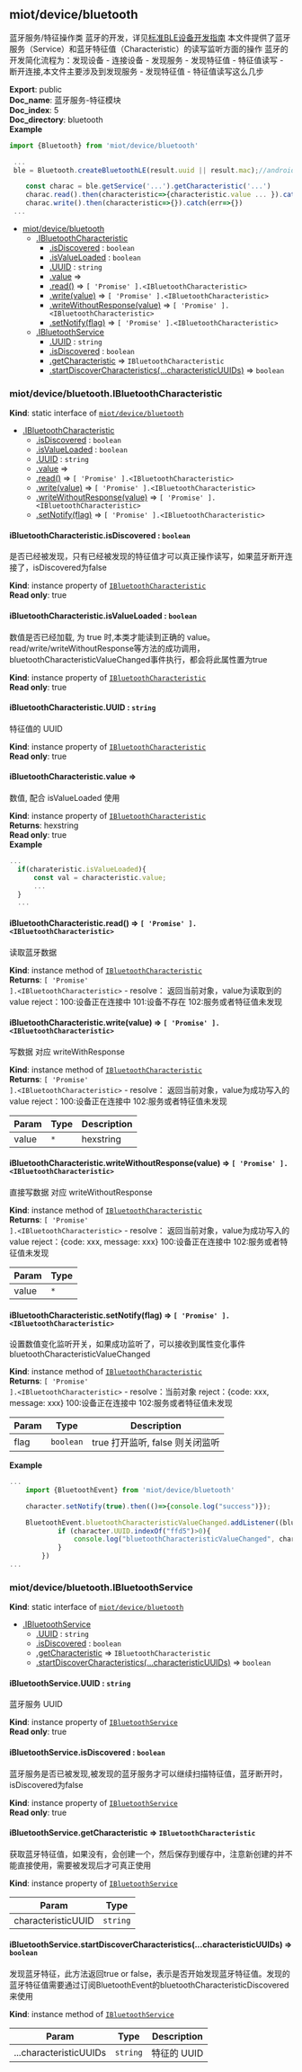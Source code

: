 <a name="module_miot/device/bluetooth"></a>

## miot/device/bluetooth
蓝牙服务/特征操作类
蓝牙的开发，详见[标准BLE设备开发指南](https://iot.mi.com/new/doc/app-development/extension-development/device-management/device.html#%E6%A0%87%E5%87%86BLE%E8%AE%BE%E5%A4%87%E5%BC%80%E5%8F%91%E6%8C%87%E5%8D%97)
本文件提供了蓝牙服务（Service）和蓝牙特征值（Characteristic）的读写监听方面的操作
蓝牙的开发简化流程为：发现设备 - 连接设备 - 发现服务 - 发现特征值 - 特征值读写 - 断开连接,本文件主要涉及到发现服务 - 发现特征值 - 特征值读写这么几步

**Export**: public  
**Doc_name**: 蓝牙服务-特征模块  
**Doc_index**: 5  
**Doc_directory**: bluetooth  
**Example**  
```js
import {Bluetooth} from 'miot/device/bluetooth'

 ...
 ble = Bluetooth.createBluetoothLE(result.uuid || result.mac);//android 用 mac 创建设备，ios 用 uuid 创建设备

    const charac = ble.getService('...').getCharacteristic('...')
    charac.read().then(characteristic=>{characteristic.value ... }).catch(err=>{});
    charac.write().then(characteristic=>{}).catch(err=>{})
 ...
```

* [miot/device/bluetooth](#module_miot/device/bluetooth)
    * [.IBluetoothCharacteristic](#module_miot/device/bluetooth.IBluetoothCharacteristic)
        * [.isDiscovered](#module_miot/device/bluetooth.IBluetoothCharacteristic+isDiscovered) : <code>boolean</code>
        * [.isValueLoaded](#module_miot/device/bluetooth.IBluetoothCharacteristic+isValueLoaded) : <code>boolean</code>
        * [.UUID](#module_miot/device/bluetooth.IBluetoothCharacteristic+UUID) : <code>string</code>
        * [.value](#module_miot/device/bluetooth.IBluetoothCharacteristic+value) ⇒
        * [.read()](#module_miot/device/bluetooth.IBluetoothCharacteristic+read) ⇒ <code>[ &#x27;Promise&#x27; ].&lt;IBluetoothCharacteristic&gt;</code>
        * [.write(value)](#module_miot/device/bluetooth.IBluetoothCharacteristic+write) ⇒ <code>[ &#x27;Promise&#x27; ].&lt;IBluetoothCharacteristic&gt;</code>
        * [.writeWithoutResponse(value)](#module_miot/device/bluetooth.IBluetoothCharacteristic+writeWithoutResponse) ⇒ <code>[ &#x27;Promise&#x27; ].&lt;IBluetoothCharacteristic&gt;</code>
        * [.setNotify(flag)](#module_miot/device/bluetooth.IBluetoothCharacteristic+setNotify) ⇒ <code>[ &#x27;Promise&#x27; ].&lt;IBluetoothCharacteristic&gt;</code>
    * [.IBluetoothService](#module_miot/device/bluetooth.IBluetoothService)
        * [.UUID](#module_miot/device/bluetooth.IBluetoothService+UUID) : <code>string</code>
        * [.isDiscovered](#module_miot/device/bluetooth.IBluetoothService+isDiscovered) : <code>boolean</code>
        * [.getCharacteristic](#module_miot/device/bluetooth.IBluetoothService+getCharacteristic) ⇒ <code>IBluetoothCharacteristic</code>
        * [.startDiscoverCharacteristics(...characteristicUUIDs)](#module_miot/device/bluetooth.IBluetoothService+startDiscoverCharacteristics) ⇒ <code>boolean</code>

<a name="module_miot/device/bluetooth.IBluetoothCharacteristic"></a>

### miot/device/bluetooth.IBluetoothCharacteristic
**Kind**: static interface of [<code>miot/device/bluetooth</code>](#module_miot/device/bluetooth)  

* [.IBluetoothCharacteristic](#module_miot/device/bluetooth.IBluetoothCharacteristic)
    * [.isDiscovered](#module_miot/device/bluetooth.IBluetoothCharacteristic+isDiscovered) : <code>boolean</code>
    * [.isValueLoaded](#module_miot/device/bluetooth.IBluetoothCharacteristic+isValueLoaded) : <code>boolean</code>
    * [.UUID](#module_miot/device/bluetooth.IBluetoothCharacteristic+UUID) : <code>string</code>
    * [.value](#module_miot/device/bluetooth.IBluetoothCharacteristic+value) ⇒
    * [.read()](#module_miot/device/bluetooth.IBluetoothCharacteristic+read) ⇒ <code>[ &#x27;Promise&#x27; ].&lt;IBluetoothCharacteristic&gt;</code>
    * [.write(value)](#module_miot/device/bluetooth.IBluetoothCharacteristic+write) ⇒ <code>[ &#x27;Promise&#x27; ].&lt;IBluetoothCharacteristic&gt;</code>
    * [.writeWithoutResponse(value)](#module_miot/device/bluetooth.IBluetoothCharacteristic+writeWithoutResponse) ⇒ <code>[ &#x27;Promise&#x27; ].&lt;IBluetoothCharacteristic&gt;</code>
    * [.setNotify(flag)](#module_miot/device/bluetooth.IBluetoothCharacteristic+setNotify) ⇒ <code>[ &#x27;Promise&#x27; ].&lt;IBluetoothCharacteristic&gt;</code>

<a name="module_miot/device/bluetooth.IBluetoothCharacteristic+isDiscovered"></a>

#### iBluetoothCharacteristic.isDiscovered : <code>boolean</code>
是否已经被发现，只有已经被发现的特征值才可以真正操作读写，如果蓝牙断开连接了，isDiscovered为false

**Kind**: instance property of [<code>IBluetoothCharacteristic</code>](#module_miot/device/bluetooth.IBluetoothCharacteristic)  
**Read only**: true  
<a name="module_miot/device/bluetooth.IBluetoothCharacteristic+isValueLoaded"></a>

#### iBluetoothCharacteristic.isValueLoaded : <code>boolean</code>
数值是否已经加载, 为 true 时,本类才能读到正确的 value。read/write/writeWithoutResponse等方法的成功调用，bluetoothCharacteristicValueChanged事件执行，都会将此属性置为true

**Kind**: instance property of [<code>IBluetoothCharacteristic</code>](#module_miot/device/bluetooth.IBluetoothCharacteristic)  
**Read only**: true  
<a name="module_miot/device/bluetooth.IBluetoothCharacteristic+UUID"></a>

#### iBluetoothCharacteristic.UUID : <code>string</code>
特征值的 UUID

**Kind**: instance property of [<code>IBluetoothCharacteristic</code>](#module_miot/device/bluetooth.IBluetoothCharacteristic)  
**Read only**: true  
<a name="module_miot/device/bluetooth.IBluetoothCharacteristic+value"></a>

#### iBluetoothCharacteristic.value ⇒
数值, 配合 isValueLoaded 使用

**Kind**: instance property of [<code>IBluetoothCharacteristic</code>](#module_miot/device/bluetooth.IBluetoothCharacteristic)  
**Returns**: hexstring  
**Read only**: true  
**Example**  
```js
...
  if(charateristic.isValueLoaded){
      const val = characteristic.value;
      ...
  }
  ...
```
<a name="module_miot/device/bluetooth.IBluetoothCharacteristic+read"></a>

#### iBluetoothCharacteristic.read() ⇒ <code>[ &#x27;Promise&#x27; ].&lt;IBluetoothCharacteristic&gt;</code>
读取蓝牙数据

**Kind**: instance method of [<code>IBluetoothCharacteristic</code>](#module_miot/device/bluetooth.IBluetoothCharacteristic)  
**Returns**: <code>[ &#x27;Promise&#x27; ].&lt;IBluetoothCharacteristic&gt;</code> - resolve： 返回当前对象，value为读取到的value
     reject：100:设备正在连接中  101:设备不存在  102:服务或者特征值未发现  
<a name="module_miot/device/bluetooth.IBluetoothCharacteristic+write"></a>

#### iBluetoothCharacteristic.write(value) ⇒ <code>[ &#x27;Promise&#x27; ].&lt;IBluetoothCharacteristic&gt;</code>
写数据
对应 writeWithResponse

**Kind**: instance method of [<code>IBluetoothCharacteristic</code>](#module_miot/device/bluetooth.IBluetoothCharacteristic)  
**Returns**: <code>[ &#x27;Promise&#x27; ].&lt;IBluetoothCharacteristic&gt;</code> - resolve： 返回当前对象，value为成功写入的value
     reject：100:设备正在连接中  102:服务或者特征值未发现  

| Param | Type | Description |
| --- | --- | --- |
| value | <code>\*</code> | hexstring |

<a name="module_miot/device/bluetooth.IBluetoothCharacteristic+writeWithoutResponse"></a>

#### iBluetoothCharacteristic.writeWithoutResponse(value) ⇒ <code>[ &#x27;Promise&#x27; ].&lt;IBluetoothCharacteristic&gt;</code>
直接写数据
对应 writeWithoutResponse

**Kind**: instance method of [<code>IBluetoothCharacteristic</code>](#module_miot/device/bluetooth.IBluetoothCharacteristic)  
**Returns**: <code>[ &#x27;Promise&#x27; ].&lt;IBluetoothCharacteristic&gt;</code> - resolve： 返回当前对象，value为成功写入的value
     reject：{code: xxx, message: xxx} 100:设备正在连接中  102:服务或者特征值未发现  

| Param | Type |
| --- | --- |
| value | <code>\*</code> | 

<a name="module_miot/device/bluetooth.IBluetoothCharacteristic+setNotify"></a>

#### iBluetoothCharacteristic.setNotify(flag) ⇒ <code>[ &#x27;Promise&#x27; ].&lt;IBluetoothCharacteristic&gt;</code>
设置数值变化监听开关，如果成功监听了，可以接收到属性变化事件bluetoothCharacteristicValueChanged

**Kind**: instance method of [<code>IBluetoothCharacteristic</code>](#module_miot/device/bluetooth.IBluetoothCharacteristic)  
**Returns**: <code>[ &#x27;Promise&#x27; ].&lt;IBluetoothCharacteristic&gt;</code> - resolve：当前对象
     reject：{code: xxx, message: xxx}  100:设备正在连接中  102:服务或者特征值未发现  

| Param | Type | Description |
| --- | --- | --- |
| flag | <code>boolean</code> | true 打开监听, false 则关闭监听 |

**Example**  
```js
...
    import {BluetoothEvent} from 'miot/device/bluetooth'

    character.setNotify(true).then(()=>{console.log("success")});

    BluetoothEvent.bluetoothCharacteristicValueChanged.addListener((bluetooth, service, character, value) => {
            if (character.UUID.indexOf("ffd5")>0){
                console.log("bluetoothCharacteristicValueChanged", character.UUID, value);
            }
        })
...
```
<a name="module_miot/device/bluetooth.IBluetoothService"></a>

### miot/device/bluetooth.IBluetoothService
**Kind**: static interface of [<code>miot/device/bluetooth</code>](#module_miot/device/bluetooth)  

* [.IBluetoothService](#module_miot/device/bluetooth.IBluetoothService)
    * [.UUID](#module_miot/device/bluetooth.IBluetoothService+UUID) : <code>string</code>
    * [.isDiscovered](#module_miot/device/bluetooth.IBluetoothService+isDiscovered) : <code>boolean</code>
    * [.getCharacteristic](#module_miot/device/bluetooth.IBluetoothService+getCharacteristic) ⇒ <code>IBluetoothCharacteristic</code>
    * [.startDiscoverCharacteristics(...characteristicUUIDs)](#module_miot/device/bluetooth.IBluetoothService+startDiscoverCharacteristics) ⇒ <code>boolean</code>

<a name="module_miot/device/bluetooth.IBluetoothService+UUID"></a>

#### iBluetoothService.UUID : <code>string</code>
蓝牙服务 UUID

**Kind**: instance property of [<code>IBluetoothService</code>](#module_miot/device/bluetooth.IBluetoothService)  
**Read only**: true  
<a name="module_miot/device/bluetooth.IBluetoothService+isDiscovered"></a>

#### iBluetoothService.isDiscovered : <code>boolean</code>
蓝牙服务是否已被发现,被发现的蓝牙服务才可以继续扫描特征值，蓝牙断开时，isDiscovered为false

**Kind**: instance property of [<code>IBluetoothService</code>](#module_miot/device/bluetooth.IBluetoothService)  
**Read only**: true  
<a name="module_miot/device/bluetooth.IBluetoothService+getCharacteristic"></a>

#### iBluetoothService.getCharacteristic ⇒ <code>IBluetoothCharacteristic</code>
获取蓝牙特征值，如果没有，会创建一个，然后保存到缓存中，注意新创建的并不能直接使用，需要被发现后才可真正使用

**Kind**: instance property of [<code>IBluetoothService</code>](#module_miot/device/bluetooth.IBluetoothService)  

| Param | Type |
| --- | --- |
| characteristicUUID | <code>string</code> | 

<a name="module_miot/device/bluetooth.IBluetoothService+startDiscoverCharacteristics"></a>

#### iBluetoothService.startDiscoverCharacteristics(...characteristicUUIDs) ⇒ <code>boolean</code>
发现蓝牙特征，此方法返回true or false，表示是否开始发现蓝牙特征值。发现的蓝牙特征值需要通过订阅BluetoothEvent的bluetoothCharacteristicDiscovered来使用

**Kind**: instance method of [<code>IBluetoothService</code>](#module_miot/device/bluetooth.IBluetoothService)  

| Param | Type | Description |
| --- | --- | --- |
| ...characteristicUUIDs | <code>string</code> | 特征的 UUID |

